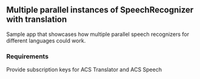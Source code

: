 ## Multiple parallel instances of SpeechRecognizer with translation
Sample app that showcases how multiple parallel speech recognizers for different languages could work.

### Requirements
Provide subscription keys for ACS Translator and ACS Speech